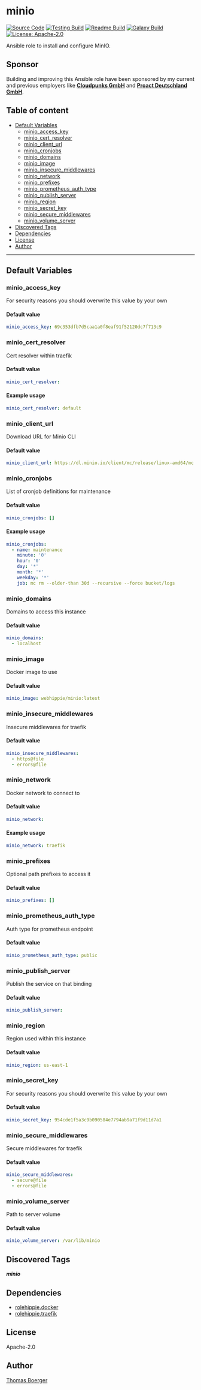 # minio

[![Source Code](https://img.shields.io/badge/github-source%20code-blue?logo=github&logoColor=white)](https://github.com/rolehippie/minio) [![Testing Build](https://github.com/rolehippie/minio/workflows/testing/badge.svg)](https://github.com/rolehippie/minio/actions?query=workflow%3Atesting) [![Readme Build](https://github.com/rolehippie/minio/workflows/readme/badge.svg)](https://github.com/rolehippie/minio/actions?query=workflow%3Areadme) [![Galaxy Build](https://github.com/rolehippie/minio/workflows/galaxy/badge.svg)](https://github.com/rolehippie/minio/actions?query=workflow%3Agalaxy) [![License: Apache-2.0](https://img.shields.io/github/license/rolehippie/minio)](https://github.com/rolehippie/minio/blob/master/LICENSE)

Ansible role to install and configure MinIO.

## Sponsor

Building and improving this Ansible role have been sponsored by my current and previous employers like **[Cloudpunks GmbH](https://cloudpunks.de)** and **[Proact Deutschland GmbH](https://www.proact.eu)**.

## Table of content

- [Default Variables](#default-variables)
  - [minio_access_key](#minio_access_key)
  - [minio_cert_resolver](#minio_cert_resolver)
  - [minio_client_url](#minio_client_url)
  - [minio_cronjobs](#minio_cronjobs)
  - [minio_domains](#minio_domains)
  - [minio_image](#minio_image)
  - [minio_insecure_middlewares](#minio_insecure_middlewares)
  - [minio_network](#minio_network)
  - [minio_prefixes](#minio_prefixes)
  - [minio_prometheus_auth_type](#minio_prometheus_auth_type)
  - [minio_publish_server](#minio_publish_server)
  - [minio_region](#minio_region)
  - [minio_secret_key](#minio_secret_key)
  - [minio_secure_middlewares](#minio_secure_middlewares)
  - [minio_volume_server](#minio_volume_server)
- [Discovered Tags](#discovered-tags)
- [Dependencies](#dependencies)
- [License](#license)
- [Author](#author)

---

## Default Variables

### minio_access_key

For security reasons you should overwrite this value by your own

#### Default value

```YAML
minio_access_key: 69c353dfb7d5caa1a0f8eaf91f52120dc7f713c9
```

### minio_cert_resolver

Cert resolver within traefik

#### Default value

```YAML
minio_cert_resolver:
```

#### Example usage

```YAML
minio_cert_resolver: default
```

### minio_client_url

Download URL for Minio CLI

#### Default value

```YAML
minio_client_url: https://dl.minio.io/client/mc/release/linux-amd64/mc
```

### minio_cronjobs

List of cronjob definitions for maintenance

#### Default value

```YAML
minio_cronjobs: []
```

#### Example usage

```YAML
minio_cronjobs:
  - name: maintenance
    minute: '0'
    hour: '0'
    day: '*'
    month: '*'
    weekday: '*'
    job: mc rm --older-than 30d --recursive --force bucket/logs
```

### minio_domains

Domains to access this instance

#### Default value

```YAML
minio_domains:
  - localhost
```

### minio_image

Docker image to use

#### Default value

```YAML
minio_image: webhippie/minio:latest
```

### minio_insecure_middlewares

Insecure middlewares for traefik

#### Default value

```YAML
minio_insecure_middlewares:
  - https@file
  - errors@file
```

### minio_network

Docker network to connect to

#### Default value

```YAML
minio_network:
```

#### Example usage

```YAML
minio_network: traefik
```

### minio_prefixes

Optional path prefixes to access it

#### Default value

```YAML
minio_prefixes: []
```

### minio_prometheus_auth_type

Auth type for prometheus endpoint

#### Default value

```YAML
minio_prometheus_auth_type: public
```

### minio_publish_server

Publish the service on that binding

#### Default value

```YAML
minio_publish_server:
```

### minio_region

Region used within this instance

#### Default value

```YAML
minio_region: us-east-1
```

### minio_secret_key

For security reasons you should overwrite this value by your own

#### Default value

```YAML
minio_secret_key: 954cde1f5a3c9b090584e7794ab9a71f9d11d7a1
```

### minio_secure_middlewares

Secure middlewares for traefik

#### Default value

```YAML
minio_secure_middlewares:
  - secure@file
  - errors@file
```

### minio_volume_server

Path to server volume

#### Default value

```YAML
minio_volume_server: /var/lib/minio
```

## Discovered Tags

**_minio_**


## Dependencies

- [rolehippie.docker](https://github.com/rolehippie/docker)
- [rolehippie.traefik](https://github.com/rolehippie/traefik)

## License

Apache-2.0

## Author

[Thomas Boerger](https://github.com/tboerger)
